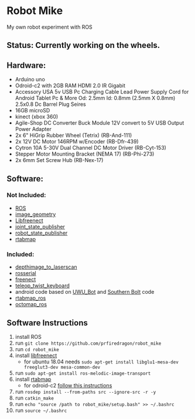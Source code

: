 # **Robot Mike**
My own robot experiment with ROS

## **Status:** Currently working on the wheels.

## **Hardware:**

* Arduino uno
* Odroid-c2 with 2GB RAM HDMI 2.0 IR Gigabit
* Accessory USA 5v USB Pc Charging Cable Lead Power Supply Cord for Android Tablet Pc & More Od: 2.5mm Id: 0.8mm (2.5mm X 0.8mm) 2.5x0.8 Dc Barrel Plug Seires
* 16GB microSD
* kinect (xbox 360)
* Agile-Shop DC Converter Buck Module 12V convert to 5V USB Output Power Adapter
* 2x 6" HiGrip Rubber Wheel (Tetrix) (RB-And-111)
* 2x 12V DC Motor 146RPM w/Encoder (RB-Dfr-439)
* Cytron 10A 5-30V Dual Channel DC Motor Driver (RB-Cyt-153)
* Stepper Motor Mounting Bracket (NEMA 17) (RB-Phi-273)
* 2x 6mm Set Screw Hub (RB-Nex-17)

## **Software:**

### **Not Included:**

* [ROS](http://wiki.ros.org/)
* [image_geometry](http://wiki.ros.org/image_geometry)
* [Libfreenect](https://github.com/ros-drivers/libfreenect)
* [joint_state_publisher](http://wiki.ros.org/joint_state_publisher)
* [robot_state_publisher](http://wiki.ros.org/robot_state_publisher)
* [rtabmap](http://wiki.ros.org/rtabmap)

### **Included:**

* [depthimage_to_laserscan](https://github.com/ros-perception/depthimage_to_laserscan)
* [rosserial](https://github.com/ros-drivers/rosserial)
* [freenect](https://github.com/ros-drivers/freenect_stack)
* [teleop_twist_keyboard](http://wiki.ros.org/teleop_twist_keyboard)
* android code based on [UWU_Bot](http://wiki.ros.org/UWU_Bot) and [Southern Bolt](https://www.youtube.com/watch?v=n1W4RJFM0EU) code
* [rtabmap_ros](https://github.com/introlab/rtabmap_ros)
* [octomap_ros](https://github.com/OctoMap/octomap_ros)

## **Software Instructions**
1. install ROS
2. run `git clone https://github.com/prfiredragon/robot_mike`
3. run `cd robot_mike`
4. install [libfreenect](https://github.com/ros-drivers/libfreenect)
   - for ubuntu 18.04 needs `sudo apt-get install libglu1-mesa-dev freeglut3-dev mesa-common-dev`
5. run `sudo apt-get install ros-melodic-image-transport`
6. install [rtabmap](https://github.com/introlab/rtabmap/wiki/Installation)
   - for odroid-c2 [follow this instructions](https://github.com/prfiredragon/robot_mike/wiki/RTABMAP-ODROID-C2)
7. run `rosdep install --from-paths src --ignore-src -r -y`
8. run `catkin_make`
9. run `echo "source /path to robot_mike/setup.bash" >> ~/.bashrc`
10. run `source ~/.bashrc`
